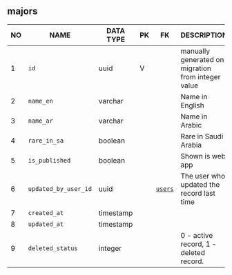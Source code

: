 majors
----------------------------


NO | NAME | DATA TYPE | PK | FK | DESCRIPTION            
---|------|-----------|----|----|-------------
1|`id` | uuid | V |  | manually generated on migration from integer value
2|`name_en` | varchar |  |  | Name in English
3|`name_ar` | varchar |  |  | Name in Arabic
4|`rare_in_sa` | boolean |  |  | Rare in Saudi Arabia
5|`is_published` | boolean |  |  | Shown is web app
6|`updated_by_user_id` | uuid |  | [`users`](users.md) | The user who updated the record last time
7|`created_at` | timestamp |  |  | 
8|`updated_at` | timestamp |  |  | 
9|`deleted_status` | integer |  |  | 0 - active record, 1 - deleted record.
